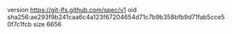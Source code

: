 version https://git-lfs.github.com/spec/v1
oid sha256:ae293f9b241caa6c4a123f67204654d71c7b9b358bfb9d71fab5cce50f7c1fcb
size 6656
